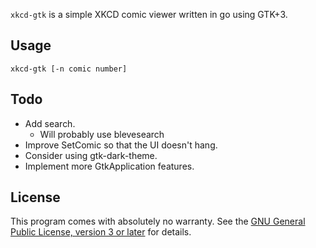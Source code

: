 `xkcd-gtk` is a simple XKCD comic viewer written in go using GTK+3.

Usage
-----

	xkcd-gtk [-n comic number]

Todo
----

- Add search.
  - Will probably use blevesearch
- Improve SetComic so that the UI doesn't hang.
- Consider using gtk-dark-theme.
- Implement more GtkApplication features.

License
-------

This program comes with absolutely no warranty. See the [GNU General
Public License, version 3 or later](LICENSE) for details.
